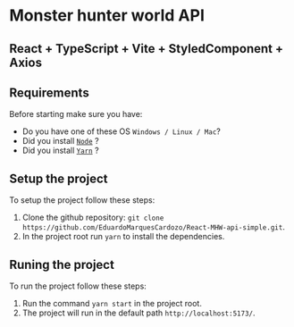 # Monster hunter world API

## React + TypeScript + Vite + StyledComponent + Axios

## Requirements

Before starting make sure you have:

- Do you have one of these OS `Windows / Linux / Mac`?
- Did you install [`Node`](https://nodejs.org/en/) ?
- Did you install [`Yarn`](https://yarnpkg.com/) ?

## Setup the project

To setup the project follow these steps:

1. Clone the github repository: `git clone https://github.com/EduardoMarquesCardozo/React-MHW-api-simple.git`.
2. In the project root run `yarn` to install the dependencies.

## Runing the project

To run the project follow these steps:

1. Run the command `yarn start` in the project root.
2. The project will run in the default path `http://localhost:5173/`.

